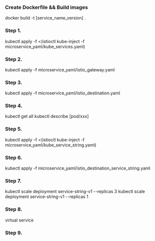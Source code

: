 ### Create Dockerfile && Build images
docker build -t [service_name_version] .

### Step 1.
kubectl apply -f <(istioctl kube-inject -f microservice_yaml/kube_services.yaml)

### Step 2.
kubectl apply -f microservice_yaml/istio_gateway.yaml

### Step 3.
kubectl apply -f microservice_yaml/istio_destination.yaml

### Step 4.
kubectl get all
kubectl describe [pod/xxx]

### Step 5.
kubectl apply -f <(istioctl kube-inject -f microservice_yaml/kube_service_string.yaml)

### Step 6.
kubectl apply -f microservice_yaml/istio_destination_service_string.yaml

### Step 7.
kubectl scale deployment service-string-v1 --replicas 3
kubectl scale deployment service-string-v1 --replicas 1

### Step 8.
virtual service

### Step 9.
